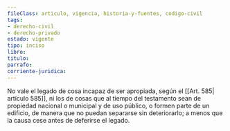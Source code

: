 ```yaml
---
fileClass: articulo, vigencia, historia-y-fuentes, codigo-civil
tags:
- derecho-civil
- derecho-privado
estado: vigente
tipo: inciso
libro:
titulo:
parrafo:
corriente-juridica:
---
```

No vale el legado de cosa incapaz de ser apropiada, según el [[Art. 585| artículo 585]], ni los de cosas que al tiempo del testamento sean de propiedad nacional o municipal y de uso público, o formen parte de un edificio, de manera que no puedan separarse sin deteriorarlo; a menos que la causa cese antes de deferirse el legado.